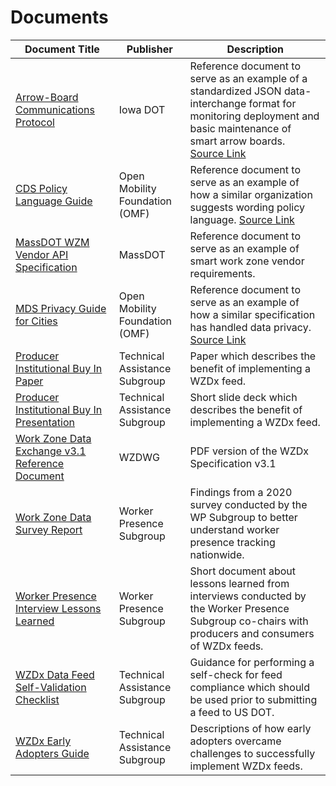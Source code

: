 # Documents
Document Title | Publisher | Description 
---|---|---
[Arrow-Board Communications Protocol](/documents/Arrow_Board_Communications_Protocol.pdf) | Iowa DOT | Reference document to serve as an example of a standardized JSON data-interchange format for monitoring deployment and basic maintenance of smart arrow boards. [Source Link](https://iowadot.gov/erl/current/IM/content/486.12ab.pdf)
[CDS Policy Language Guide](/documents/CDS_Policy_Language_Guide.pdf) | Open Mobility Foundation (OMF) | Reference document to serve as an example of how a similar organization suggests wording policy language. [Source Link](https://github.com/openmobilityfoundation/governance/blob/main/technical/OMF-CDS-Policy-Language-Guidance.md)
[MassDOT WZM Vendor API Specification](/documents/MassDOT_WZM_Appendix_A_Vendor_API_v4.0_1.1.pdf) | MassDOT | Reference document to serve as an example of smart work zone vendor requirements. 
[MDS Privacy Guide for Cities](/documents/MDS_Privacy_Guide_for_Cities.pdf) | Open Mobility Foundation (OMF) | Reference document to serve as an example of how a similar specification has handled data privacy. [Source Link](https://github.com/openmobilityfoundation/governance/blob/main/documents/OMF-MDS-Privacy-Guide-for-Cities.pdf)
[Producer Institutional Buy In Paper](/documents/Producer_Institutional_Buy_In_Paper.pdf) | Technical Assistance Subgroup | Paper which describes the benefit of implementing a WZDx feed.  
[Producer Institutional Buy In Presentation](/documents/Producer_Institutional_Buy_In_Presentation.pptx) | Technical Assistance Subgroup | Short slide deck which describes the benefit of implementing a WZDx feed.
[Work Zone Data Exchange v3.1 Reference Document](/documents/Work_Zone_Data_Exchange_v3.1_Reference_Document.pdf) | WZDWG | PDF version of the WZDx Specification v3.1 
[Work Zone Data Survey Report](/documents/Work_Zone_Data_Survey_Report_2021-03-08.pdf) | Worker Presence Subgroup | Findings from a 2020 survey conducted by the WP Subgroup to better understand worker presence tracking nationwide. 
[Worker Presence Interview Lessons Learned](/documents/Worker_Presence_Interview_Lessons_Learned_2022-08.pdf) | Worker Presence Subgroup | Short document about lessons learned from interviews conducted by the Worker Presence Subgroup co-chairs with producers and consumers of WZDx feeds. 
[WZDx Data Feed Self-Validation Checklist](/documents/WZDx_Data_Feed_Self-Validation_Checklist_April2022.pdf) | Technical Assistance Subgroup | Guidance for performing a self-check for feed compliance which should be used prior to submitting a feed to US DOT.
[WZDx Early Adopters Guide](/documents/WZDx_Early_Adopters_Guide.pdf) | Technical Assistance Subgroup | Descriptions of how early adopters overcame challenges to successfully implement WZDx feeds. 
